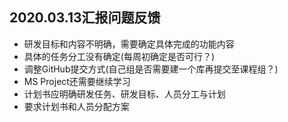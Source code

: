 ## 2020.03.13汇报问题反馈

- 研发目标和内容不明确，需要确定具体完成的功能内容
- 具体的任务分工没有确定(每周初确定是否可行？)
- 调整GitHub提交方式(自己组是否需要建一个库再提交至课程组？)
- MS Project还需要继续学习
- 计划书应明确研发任务、研发目标、人员分工与计划
- 要求计划书和人员分配方案